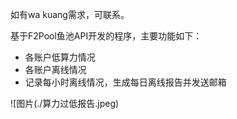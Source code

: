 如有wa kuang需求，可联系。

基于F2Pool鱼池API开发的程序，主要功能如下：
- 各账户低算力情况
- 各账户离线情况
- 记录每小时离线情况，生成每日离线报告并发送邮箱

![图片(./算力过低报告.jpeg)
